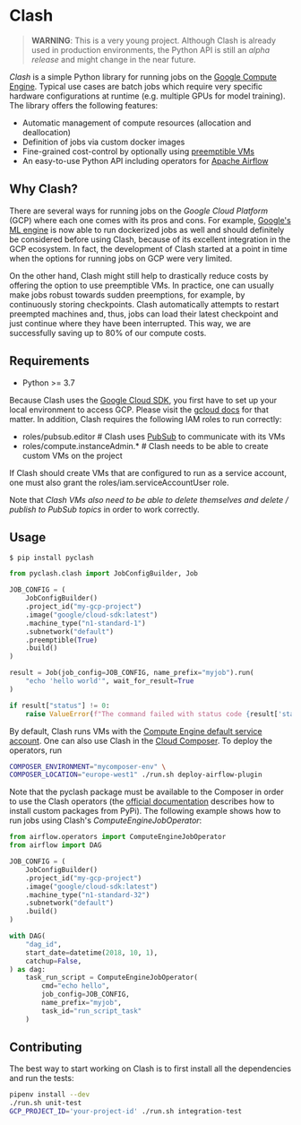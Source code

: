 
# Clash
> **WARNING**: This is a very young project. Although Clash is already used in production environments, the  Python API is still an *alpha release* and might change in the near future.

*Clash* is a simple Python library for running jobs on the [Google Compute Engine](https://cloud.google.com/compute/). Typical use cases are batch jobs which require very specific hardware configurations at runtime (e.g. multiple GPUs for model training). The library offers the following features:

* Automatic management of compute resources (allocation and deallocation)
* Definition of jobs via custom docker images
* Fine-grained cost-control by optionally using [preemptible VMs](https://cloud.google.com/preemptible-vms/)
* An easy-to-use Python API including operators for [Apache Airflow](https://airflow.apache.org/)

## Why Clash?

There are several ways for running jobs on the *Google Cloud Platform* (GCP) where each one comes with its pros and cons. For example, [Google's ML engine](https://cloud.google.com/ml-engine/) is now able to run dockerized jobs as well and should definitely be considered before using Clash, because of its excellent integration in the GCP ecosystem. In fact, the development of Clash started at a point in time when the options for running jobs on GCP were very limited.

On the other hand, Clash might still help to drastically reduce costs by offering the option to use preemptible VMs. In practice, one can usually make jobs robust towards sudden preemptions, for example, by continuously storing checkpoints. Clash automatically attempts to restart preempted machines and, thus, jobs can load their latest checkpoint and just continue where they have been interrupted. This way, we are successfully saving up to 80% of our compute costs.

## Requirements

* Python >= 3.7

Because Clash uses the [Google Cloud SDK](https://github.com/googleapis/google-cloud-python), you first have to set up your local environment to access GCP. Please visit the [gcloud docs](https://cloud.google.com/sdk/gcloud/reference/auth/) for that matter. In addition, Clash requires the following IAM roles to run correctly:

* roles/pubsub.editor # Clash uses [PubSub](https://cloud.google.com/pubsub/docs/) to communicate with its VMs
* roles/compute.instanceAdmin.* # Clash needs to be able to create custom VMs on the project

 If Clash should create VMs that are configured to run as a service account, one must also grant the roles/iam.serviceAccountUser role. 
 
 Note that *Clash VMs also need to be able to delete themselves and delete / publish to PubSub topics* in order to work correctly.

## Usage

```
$ pip install pyclash
```

```Python
from pyclash.clash import JobConfigBuilder, Job

JOB_CONFIG = (
    JobConfigBuilder()
    .project_id("my-gcp-project")
    .image("google/cloud-sdk:latest")
    .machine_type("n1-standard-1")
    .subnetwork("default")
    .preemptible(True)
    .build()
)

result = Job(job_config=JOB_CONFIG, name_prefix="myjob").run(
    "echo 'hello world'", wait_for_result=True
)

if result["status"] != 0:
    raise ValueError(f"The command failed with status code {result['status']}")
```

By default, Clash runs VMs with the [Compute Engine default service account](https://cloud.google.com/compute/docs/access/service-accounts). One can also use Clash in the [Cloud Composer](https://cloud.google.com/composer/). To deploy the operators, run

```Bash
COMPOSER_ENVIRONMENT="mycomposer-env" \
COMPOSER_LOCATION="europe-west1" ./run.sh deploy-airflow-plugin
```

Note that the pyclash package must be available to the Composer in order to use the Clash operators (the  [official documentation](https://cloud.google.com/composer/docs/how-to/using/installing-python-dependencies) describes how to install custom packages from PyPi). The following example shows how to run jobs using Clash's *ComputeEngineJobOperator*:

```Python
from airflow.operators import ComputeEngineJobOperator
from airflow import DAG

JOB_CONFIG = (
    JobConfigBuilder()
    .project_id("my-gcp-project")
    .image("google/cloud-sdk:latest")
    .machine_type("n1-standard-32")
    .subnetwork("default")
    .build()
)

with DAG(
    "dag_id",
    start_date=datetime(2018, 10, 1),
    catchup=False,
) as dag:
    task_run_script = ComputeEngineJobOperator(
        cmd="echo hello",
        job_config=JOB_CONFIG,
        name_prefix="myjob",
        task_id="run_script_task"
    )
```

## Contributing

The best way to start working on Clash is to first install all the dependencies and run the tests:

```Bash
pipenv install --dev
./run.sh unit-test
GCP_PROJECT_ID='your-project-id' ./run.sh integration-test
```